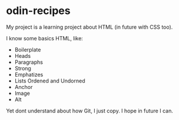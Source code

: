 # odin-recipes
My project is a learning project about HTML (in future with CSS too).

I know some basics HTML, like:
- Boilerplate
- Heads
- Paragraphs
- Strong
- Emphatizes
- Lists Ordened and Undorned
- Anchor
- Image
- Alt

Yet dont understand about how Git, I just copy. I hope in future I can.

